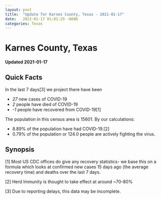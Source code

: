 ```yaml
---
layout: post
title:  "Update for Karnes County, Texas - 2021-01-17"
date:   2021-01-17 01:01:29 -0600
categories: Texas
---
```


# Karnes County, Texas
#### Updated 2021-01-17

## Quick Facts

In the last 7 days[3] we project there have been
- *27* new cases of COVID-19
- *2* people have died of COVID-19
- *-1* people have recovered from COVID-19[1]

The population in this census area is 15601. By our calculations:
- 8.89% of the population have had COVID-19.[2]
- 0.79% of the population or 124.0 people are actively fighting the virus.

## Synopsis




[1] Most US CDC offices do give any recovery statistics- we base this on a formula which looks at confirmed new cases
15 days ago (the average recovery time) and deaths over the last 7 days.

[2] Herd Immunity is thought to take effect at around ~70-80%

[3] Due to reporting delays, this data may be incomplete.
 
    